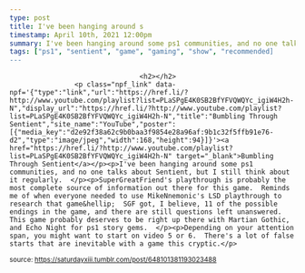 ```yaml
---
type: post
title: I've been hanging around s
timestamp: April 10th, 2021 12:00pm
summary: I've been hanging around some ps1 communities, and no one talks about Sentient, but I still think about it regularly.  </p><p>SuperGreatFriend's playth
tags: ["ps1", "sentient", "game", "gaming", "show", "recommended]
---
```


                
                
                                    <h2></h2>
                    <p class="npf_link" data-npf='{"type":"link","url":"https://href.li/?http://www.youtube.com/playlist?list=PLaSPgE4K0SB2BfYFVQWQYc_igiW4H2h-N","display_url":"https://href.li/?http://www.youtube.com/playlist?list=PLaSPgE4K0SB2BfYFVQWQYc_igiW4H2h-N","title":"Bumbling Through Sentient","site_name":"YouTube","poster":[{"media_key":"d2e92f38a62c9b0baa3f9854e28a96af:9b1c32f5ffb91e76-d2","type":"image/jpeg","width":168,"height":94}]}'><a href="https://href.li/?http://www.youtube.com/playlist?list=PLaSPgE4K0SB2BfYFVQWQYc_igiW4H2h-N" target="_blank">Bumbling Through Sentient</a></p><p>I've been hanging around some ps1 communities, and no one talks about Sentient, but I still think about it regularly.  </p><p>SuperGreatFriend's playthrough is probably the most complete source of information out there for this game.  Reminds me of when everyone needed to use MikeNnemonic's LSD playthrough to research that game&hellip;  SGF got, I believe, 11 of the possible endings in the game, and there are still questions left unanswered.  This game probably deserves to be right up there with Martian Gothic, and Echo Night for ps1 story gems.  </p><p>Depending on your attention span, you might want to start on video 5 or 6.  There's a lot of false starts that are inevitable with a game this cryptic.</p>
                
                
                
                
                
                
                                
<small>source: https://saturdayxiii.tumblr.com/post/648101381193023488</small>